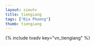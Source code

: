 ```yaml
---
layout: sieutv
title: tiengiang
tags: ["Địa Phương"]
thumb: tiengiang
---
```

{% include tvadv key="vn_tiengiang" %}